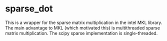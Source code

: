 # sparse_dot

This is a wrapper for the sparse matrix multiplication in the intel MKL library. 
The main advantage to MKL (which motivated this) is multithreaded sparse matrix multiplication. 
The scipy sparse implementation is single-threaded.